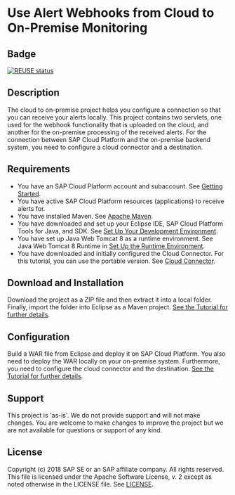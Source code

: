 # Use Alert Webhooks from Cloud to On-Premise Monitoring

## Badge
[![REUSE status](https://api.reuse.software/badge/github.com/SAP-samples/cloud-sample-webhooks)](https://api.reuse.software/info/github.com/SAP-samples/cloud-sample-webhooks)

## Description
The cloud to on-premise project helps you configure a connection so that you can receive your alerts locally. This project contains two servlets, one used for the webhook functionality that is uploaded on the cloud, and another for the on-premise processing of the received alerts. For the connection between SAP Cloud Platform and the on-premise backend system, you need to configure a cloud connector and a destination.

## Requirements
- You have an SAP Cloud Platform account and subaccount.
See [Getting Started](https://help.sap.com/viewer/65de2977205c403bbc107264b8eccf4b/Cloud/en-US/144e1733d0d64d58a7176e817fa6aeb3.html).
- You have active SAP Cloud Platform resources (applications) to receive alerts for.
- You have installed Maven. See [Apache Maven](http://maven.apache.org/).
- You have downloaded and set up your Eclipse IDE, SAP Cloud Platform Tools for Java, and SDK. See [Set Up Your Development Environment](https://help.sap.com/viewer/65de2977205c403bbc107264b8eccf4b/Cloud/en-US/d75fd1cd44e74f1eb134dec95337baaa.html#loio87430948ec0f4b0ca82465600ab6e219).
- You have set up Java Web Tomcat 8 as a runtime environment. See Java Web Tomcat 8 Runtime in [Set Up the Runtime Environment](https://help.sap.com/viewer/65de2977205c403bbc107264b8eccf4b/Cloud/en-US/7613f000711e1014839a8273b0e91070.html).
- You have downloaded and initially configured the Cloud Connector. For this tutorial, you can use the portable version. See [Cloud Connector](https://help.sap.com/viewer/cca91383641e40ffbe03bdc78f00f681/Cloud/en-US/e6c7616abb5710148cfcf3e75d96d596.html).

## Download and Installation
Download the project as a ZIP file and then extract it into a local folder. Finally, import the folder into Eclipse as a Maven project. [See the Tutorial for further details](https://developers.sap.com/tutorials/cp-monitoring-alerts-onpremise.html).

## Configuration
Build a WAR file from Eclipse and deploy it on SAP Cloud Platform. You also need to deploy the WAR locally on your on-premise system. Furthermore, you need to configure the cloud connector and the destination. [See the Tutorial for further details](https://developers.sap.com/tutorials/cp-monitoring-alerts-onpremise.html).

## Support
This project is 'as-is'. We do not provide support and will not make changes. You are welcome to make changes to improve the project but we are not available for questions or support of any kind.

## License
Copyright (c) 2018 SAP SE or an SAP affiliate company. All rights reserved.
This file is licensed under the Apache Software License, v. 2 except as noted otherwise in the LICENSE file. See [LICENSE](LICENSES/Apache-2.0.txt).
